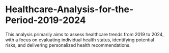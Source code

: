 # Healthcare-Analysis-for-the-Period-2019-2024
This analysis primarily aims to assess healthcare trends from 2019 to 2024, with a focus on evaluating individual health status, identifying potential risks, and delivering personalized health recommendations.
